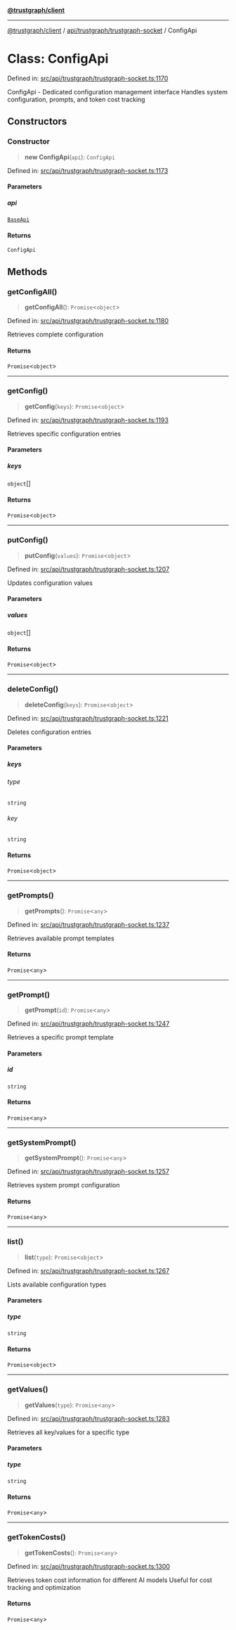 [**@trustgraph/client**](../../../../README.md)

***

[@trustgraph/client](../../../../README.md) / [api/trustgraph/trustgraph-socket](../README.md) / ConfigApi

# Class: ConfigApi

Defined in: [src/api/trustgraph/trustgraph-socket.ts:1170](https://github.com/trustgraph-ai/trustgraph-ts-client/blob/edcc8c01cf9c2f58c76719d5d2aa7058546360d9/src/api/trustgraph/trustgraph-socket.ts#L1170)

ConfigApi - Dedicated configuration management interface
Handles system configuration, prompts, and token cost tracking

## Constructors

### Constructor

> **new ConfigApi**(`api`): `ConfigApi`

Defined in: [src/api/trustgraph/trustgraph-socket.ts:1173](https://github.com/trustgraph-ai/trustgraph-ts-client/blob/edcc8c01cf9c2f58c76719d5d2aa7058546360d9/src/api/trustgraph/trustgraph-socket.ts#L1173)

#### Parameters

##### api

[`BaseApi`](BaseApi.md)

#### Returns

`ConfigApi`

## Methods

### getConfigAll()

> **getConfigAll**(): `Promise`\<`object`\>

Defined in: [src/api/trustgraph/trustgraph-socket.ts:1180](https://github.com/trustgraph-ai/trustgraph-ts-client/blob/edcc8c01cf9c2f58c76719d5d2aa7058546360d9/src/api/trustgraph/trustgraph-socket.ts#L1180)

Retrieves complete configuration

#### Returns

`Promise`\<`object`\>

***

### getConfig()

> **getConfig**(`keys`): `Promise`\<`object`\>

Defined in: [src/api/trustgraph/trustgraph-socket.ts:1193](https://github.com/trustgraph-ai/trustgraph-ts-client/blob/edcc8c01cf9c2f58c76719d5d2aa7058546360d9/src/api/trustgraph/trustgraph-socket.ts#L1193)

Retrieves specific configuration entries

#### Parameters

##### keys

`object`[]

#### Returns

`Promise`\<`object`\>

***

### putConfig()

> **putConfig**(`values`): `Promise`\<`object`\>

Defined in: [src/api/trustgraph/trustgraph-socket.ts:1207](https://github.com/trustgraph-ai/trustgraph-ts-client/blob/edcc8c01cf9c2f58c76719d5d2aa7058546360d9/src/api/trustgraph/trustgraph-socket.ts#L1207)

Updates configuration values

#### Parameters

##### values

`object`[]

#### Returns

`Promise`\<`object`\>

***

### deleteConfig()

> **deleteConfig**(`keys`): `Promise`\<`object`\>

Defined in: [src/api/trustgraph/trustgraph-socket.ts:1221](https://github.com/trustgraph-ai/trustgraph-ts-client/blob/edcc8c01cf9c2f58c76719d5d2aa7058546360d9/src/api/trustgraph/trustgraph-socket.ts#L1221)

Deletes configuration entries

#### Parameters

##### keys

###### type

`string`

###### key

`string`

#### Returns

`Promise`\<`object`\>

***

### getPrompts()

> **getPrompts**(): `Promise`\<`any`\>

Defined in: [src/api/trustgraph/trustgraph-socket.ts:1237](https://github.com/trustgraph-ai/trustgraph-ts-client/blob/edcc8c01cf9c2f58c76719d5d2aa7058546360d9/src/api/trustgraph/trustgraph-socket.ts#L1237)

Retrieves available prompt templates

#### Returns

`Promise`\<`any`\>

***

### getPrompt()

> **getPrompt**(`id`): `Promise`\<`any`\>

Defined in: [src/api/trustgraph/trustgraph-socket.ts:1247](https://github.com/trustgraph-ai/trustgraph-ts-client/blob/edcc8c01cf9c2f58c76719d5d2aa7058546360d9/src/api/trustgraph/trustgraph-socket.ts#L1247)

Retrieves a specific prompt template

#### Parameters

##### id

`string`

#### Returns

`Promise`\<`any`\>

***

### getSystemPrompt()

> **getSystemPrompt**(): `Promise`\<`any`\>

Defined in: [src/api/trustgraph/trustgraph-socket.ts:1257](https://github.com/trustgraph-ai/trustgraph-ts-client/blob/edcc8c01cf9c2f58c76719d5d2aa7058546360d9/src/api/trustgraph/trustgraph-socket.ts#L1257)

Retrieves system prompt configuration

#### Returns

`Promise`\<`any`\>

***

### list()

> **list**(`type`): `Promise`\<`object`\>

Defined in: [src/api/trustgraph/trustgraph-socket.ts:1267](https://github.com/trustgraph-ai/trustgraph-ts-client/blob/edcc8c01cf9c2f58c76719d5d2aa7058546360d9/src/api/trustgraph/trustgraph-socket.ts#L1267)

Lists available configuration types

#### Parameters

##### type

`string`

#### Returns

`Promise`\<`object`\>

***

### getValues()

> **getValues**(`type`): `Promise`\<`any`\>

Defined in: [src/api/trustgraph/trustgraph-socket.ts:1283](https://github.com/trustgraph-ai/trustgraph-ts-client/blob/edcc8c01cf9c2f58c76719d5d2aa7058546360d9/src/api/trustgraph/trustgraph-socket.ts#L1283)

Retrieves all key/values for a specific type

#### Parameters

##### type

`string`

#### Returns

`Promise`\<`any`\>

***

### getTokenCosts()

> **getTokenCosts**(): `Promise`\<`any`\>

Defined in: [src/api/trustgraph/trustgraph-socket.ts:1300](https://github.com/trustgraph-ai/trustgraph-ts-client/blob/edcc8c01cf9c2f58c76719d5d2aa7058546360d9/src/api/trustgraph/trustgraph-socket.ts#L1300)

Retrieves token cost information for different AI models
Useful for cost tracking and optimization

#### Returns

`Promise`\<`any`\>
